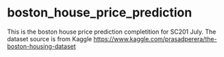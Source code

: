 # boston_house_price_prediction

This is the boston house price prediction completition for SC201 July.
The dataset source is from Kaggle https://www.kaggle.com/prasadperera/the-boston-housing-dataset
